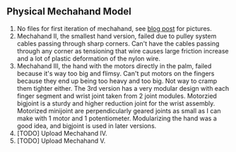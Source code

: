 Physical Mechahand Model
------------------------

1. No files for first iteration of mechahand, see [blog post](http://calin.mocanu.info/2019/06/11/mechahand-assemble.html) for pictures.
2. Mechahand II, the smallest hand version, failed due to pulley system cables passing through sharp corners. Can't have the cables passing through any corner as tensioning that wire causes large friction increase and a lot of plastic deformation of the nylon wire.
3. Mechahand III, the hand with the motors directly in the palm, failed because it's way too big and flimsy. Can't put motors on the fingers because they end up being too heavy and too big. Not way to cramp them tighter either. The 3rd version has a very modular design with each finger segment and wrist joint taken from 2 joint modules. Motorzied bigjoint is a sturdy and higher reduction joint for the wrist assembly. Motorized minijoint are perpendicularly geared joints as small as I can make with 1 motor and 1 potentiometer. Modularizing the hand was a good idea, and bigjoint is used in later versions.
4. [TODO] Upload Mechahand IV.
5. [TODO] Upload Mechahand V.